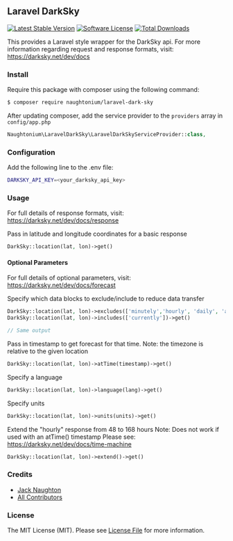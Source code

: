 ## Laravel DarkSky
[![Latest Stable Version](https://poser.pugx.org/naughtonium/laravel-dark-sky/v/stable)](https://packagist.org/packages/naughtonium/laravel-dark-sky)
[![Software License][ico-license]](LICENSE.md)
[![Total Downloads](https://poser.pugx.org/naughtonium/laravel-dark-sky/downloads)](https://packagist.org/packages/naughtonium/laravel-dark-sky)

This provides a Laravel style wrapper for the DarkSky api. For more information regarding request and response formats, visit: https://darksky.net/dev/docs


### Install

Require this package with composer using the following command:

``` bash
$ composer require naughtonium/laravel-dark-sky
```


After updating composer, add the service provider to the `providers` array in `config/app.php`

```php
Naughtonium\LaravelDarkSky\LaravelDarkSkyServiceProvider::class,
```

### Configuration

Add the following line to the .env file:

```sh
DARKSKY_API_KEY=<your_darksky_api_key>
```

### Usage
For full details of response formats, visit: https://darksky.net/dev/docs/response

Pass in latitude and longitude coordinates for a basic response
``` php
DarkSky::location(lat, lon)->get()
```
#### Optional Parameters
For full details of optional parameters, visit: https://darksky.net/dev/docs/forecast

Specify which data blocks to exclude/include to reduce data transfer
```php
DarkSky::location(lat, lon)->excludes(['minutely','hourly', 'daily', 'alerts', 'flags'])->get()
DarkSky::location(lat, lon)->includes(['currently'])->get()

// Same output
```

Pass in timestamp to get forecast for that time.
Note: the timezone is relative to the given location

``` php
DarkSky::location(lat, lon)->atTime(timestamp)->get()
```
Specify a language
``` php
DarkSky::location(lat, lon)->language(lang)->get()
```
Specify units
``` php
DarkSky::location(lat, lon)->units(units)->get()
```
Extend the "hourly" response from 48 to 168 hours
Note: Does not work if used with an atTime() timestamp
Please see: https://darksky.net/dev/docs/time-machine
``` php
DarkSky::location(lat, lon)->extend()->get()
```
### Credits

- [Jack Naughton][link-author]
- [All Contributors][link-contributors]

### License

The MIT License (MIT). Please see [License File](LICENSE.md) for more information.

[ico-license]: https://img.shields.io/badge/license-MIT-brightgreen.svg?style=flat-square
[link-author]: https://github.com/holiehandgrenade
[link-contributors]: ../../contributors
